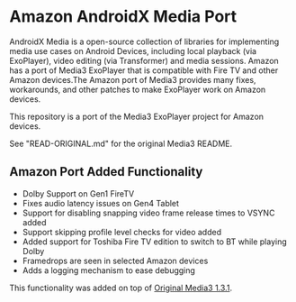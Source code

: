 # Amazon AndroidX Media Port

AndroidX Media is a open-source collection of libraries for implementing media use cases on
Android Devices, including local playback (via ExoPlayer), video editing (via Transformer) and media sessions. Amazon has a port of Media3 ExoPlayer that is compatible with Fire TV and other Amazon devices.The Amazon port of Media3 provides many fixes, workarounds, and other patches to make ExoPlayer work on Amazon devices.
 
This repository is a port of the Media3 ExoPlayer project for Amazon devices.

See "READ-ORIGINAL.md" for the original Media3 README.

## Amazon Port Added Functionality
- Dolby Support on Gen1 FireTV
- Fixes audio latency issues on Gen4 Tablet
- Support for disabling snapping video frame release times to VSYNC added
- Support skipping profile level checks for video added
- Added support for Toshiba Fire TV edition to switch to BT while playing Dolby 
- Framedrops are seen in selected Amazon devices
- Adds a logging mechanism to ease debugging

This functionality was added on top of [Original Media3 1.3.1](https://github.com/androidx/media/tree/1.3.1).
